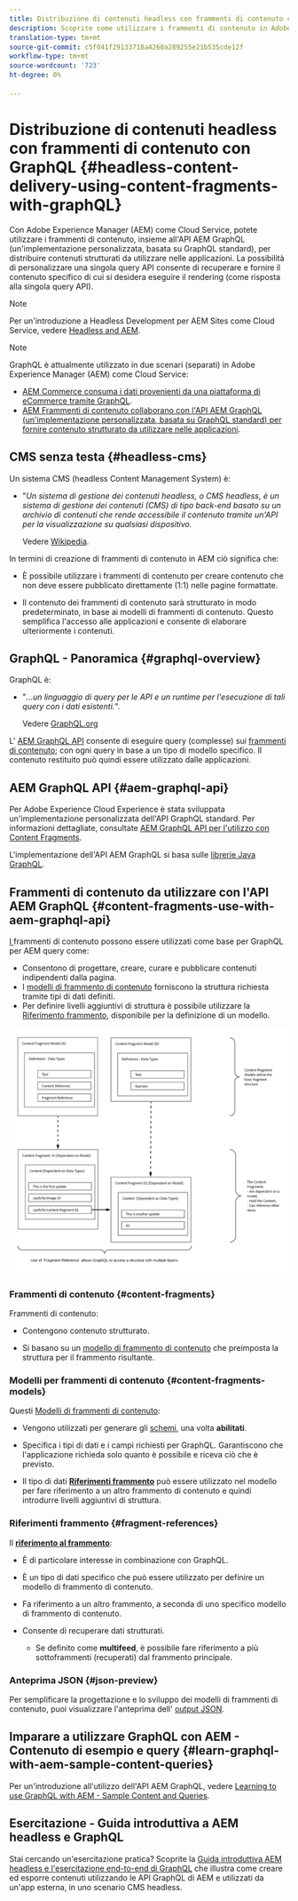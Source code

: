 ```yaml
---
title: Distribuzione di contenuti headless con frammenti di contenuto con GraphQL
description: Scoprite come utilizzare i frammenti di contenuto in Adobe Experience Manager (AEM) come Cloud Service con GraphQL per la distribuzione di contenuti headless.
translation-type: tm+mt
source-git-commit: c5f041f29133718a4260a289255e21b535cde12f
workflow-type: tm+mt
source-wordcount: '723'
ht-degree: 0%

---
```



# Distribuzione di contenuti headless con frammenti di contenuto con GraphQL {#headless-content-delivery-using-content-fragments-with-graphQL}

Con Adobe Experience Manager (AEM) come Cloud Service, potete utilizzare i frammenti di contenuto, insieme all&#39;API AEM GraphQL (un&#39;implementazione personalizzata, basata su GraphQL standard), per distribuire contenuti strutturati da utilizzare nelle applicazioni. La possibilità di personalizzare una singola query API consente di recuperare e fornire il contenuto specifico di cui si desidera eseguire il rendering (come risposta alla singola query API).

>[!NOTE]
>
>Per un&#39;introduzione a Headless Development per  AEM Sites come Cloud Service, vedere [Headless and AEM](/help/implementing/developing/headless/introduction.md).

>[!NOTE]
>
>GraphQL è attualmente utilizzato in due scenari (separati) in Adobe Experience Manager (AEM) come Cloud Service:
>
>* [AEM Commerce consuma i dati provenienti da una piattaforma di eCommerce tramite GraphQL](/help/commerce-cloud/architecture/magento.md).
>* [AEM Frammenti di contenuto collaborano con l&#39;API AEM GraphQL (un&#39;implementazione personalizzata, basata su GraphQL standard) per fornire contenuto strutturato da utilizzare nelle applicazioni](/help/assets/content-fragments/graphql-api-content-fragments.md).


## CMS senza testa {#headless-cms}

Un sistema CMS (headless Content Management System) è:

* &quot;*Un sistema di gestione dei contenuti headless, o CMS headless, è un sistema di gestione dei contenuti (CMS) di tipo back-end basato su un archivio di contenuti che rende accessibile il contenuto tramite un&#39;API per la visualizzazione su qualsiasi dispositivo.*

   Vedere [Wikipedia](https://en.wikipedia.org/wiki/Headless_content_management_system).

In termini di creazione di frammenti di contenuto in AEM ciò significa che:

* È possibile utilizzare i frammenti di contenuto per creare contenuto che non deve essere pubblicato direttamente (1:1) nelle pagine formattate.

* Il contenuto dei frammenti di contenuto sarà strutturato in modo predeterminato, in base ai modelli di frammenti di contenuto. Questo semplifica l&#39;accesso alle applicazioni e consente di elaborare ulteriormente i contenuti.

## GraphQL - Panoramica {#graphql-overview}

GraphQL è:

* &quot;*...un linguaggio di query per le API e un runtime per l&#39;esecuzione di tali query con i dati esistenti.*&quot;.

   Vedere [GraphQL.org](https://graphql.org)

L&#39; [AEM GraphQL API](#aem-graphql-api) consente di eseguire query (complesse) sui [frammenti di contenuto](/help/assets/content-fragments/content-fragments.md); con ogni query in base a un tipo di modello specifico. Il contenuto restituito può quindi essere utilizzato dalle applicazioni.

## AEM GraphQL API {#aem-graphql-api}

Per Adobe Experience Cloud Experience è stata sviluppata un&#39;implementazione personalizzata dell&#39;API GraphQL standard. Per informazioni dettagliate, consultate [AEM GraphQL API per l&#39;utilizzo con Content Fragments](/help/assets/content-fragments/graphql-api-content-fragments.md).

L&#39;implementazione dell&#39;API AEM GraphQL si basa sulle [librerie Java GraphQL](https://graphql.org/code/#java).

## Frammenti di contenuto da utilizzare con l&#39;API AEM GraphQL {#content-fragments-use-with-aem-graphql-api}

[I ](#content-fragments) frammenti di contenuto possono essere utilizzati come base per GraphQL per AEM query come:

* Consentono di progettare, creare, curare e pubblicare contenuti indipendenti dalla pagina.
* I [modelli di frammento di contenuto](#content-fragments-models) forniscono la struttura richiesta tramite tipi di dati definiti.
* Per definire livelli aggiuntivi di struttura è possibile utilizzare la [Riferimento frammento](#fragment-references), disponibile per la definizione di un modello.

![Frammenti di contenuto da utilizzare con ](assets/cfm-nested-01.png "GraphQLCombramenti di contenuto per l&#39;utilizzo con GraphQL")

### Frammenti di contenuto {#content-fragments}

Frammenti di contenuto:

* Contengono contenuto strutturato.

* Si basano su un [modello di frammento di contenuto](#content-fragments-models) che preimposta la struttura per il frammento risultante.

### Modelli per frammenti di contenuto {#content-fragments-models}

Questi [Modelli di frammenti di contenuto](/help/assets/content-fragments/content-fragments-models.md):

* Vengono utilizzati per generare gli [schemi](https://graphql.org/learn/schema/), una volta **abilitati**.

* Specifica i tipi di dati e i campi richiesti per GraphQL. Garantiscono che l&#39;applicazione richieda solo quanto è possibile e riceva ciò che è previsto.

* Il tipo di dati **[Riferimenti frammento](#fragment-references)** può essere utilizzato nel modello per fare riferimento a un altro frammento di contenuto e quindi introdurre livelli aggiuntivi di struttura.

### Riferimenti frammento {#fragment-references}

Il **[riferimento al frammento](/help/assets/content-fragments/content-fragments-models.md#fragment-reference-nested-fragments)**:

* È di particolare interesse in combinazione con GraphQL.

* È un tipo di dati specifico che può essere utilizzato per definire un modello di frammento di contenuto.

* Fa riferimento a un altro frammento, a seconda di uno specifico modello di frammento di contenuto.

* Consente di recuperare dati strutturati.

   * Se definito come **multifeed**, è possibile fare riferimento a più sottoframmenti (recuperati) dal frammento principale.

### Anteprima JSON {#json-preview}

Per semplificare la progettazione e lo sviluppo dei modelli di frammenti di contenuto, puoi visualizzare l&#39;anteprima dell&#39; [output JSON](/help/assets/content-fragments/content-fragments-json-preview.md).

## Imparare a utilizzare GraphQL con AEM - Contenuto di esempio e query {#learn-graphql-with-aem-sample-content-queries}

Per un&#39;introduzione all&#39;utilizzo dell&#39;API AEM GraphQL, vedere [Learning to use GraphQL with AEM - Sample Content and Queries](/help/assets/content-fragments/content-fragments-graphql-samples.md).

## Esercitazione - Guida introduttiva a AEM headless e GraphQL

Stai cercando un&#39;esercitazione pratica? Scoprite la [Guida introduttiva AEM headless e l&#39;esercitazione end-to-end di GraphQL](https://experienceleague.adobe.com/docs/experience-manager-learn/getting-started-with-aem-headless/graphql/overview.html) che illustra come creare ed esporre contenuti utilizzando le API GraphQL di AEM e utilizzati da un&#39;app esterna, in uno scenario CMS headless.